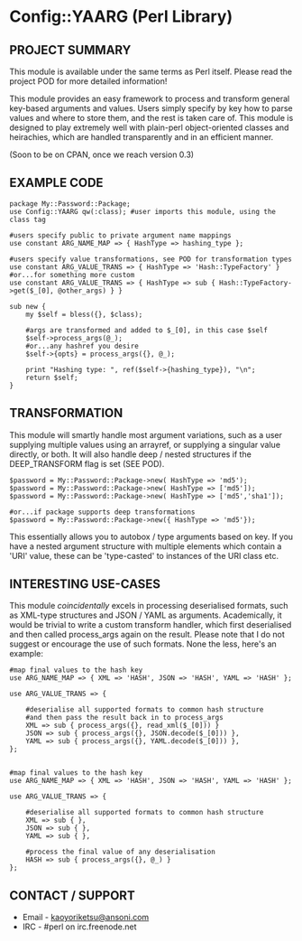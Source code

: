#  Config::YAARG (Perl Library)
## PROJECT SUMMARY

This module is available under the same terms as Perl itself.
Please read the project POD for more detailed information!

This module provides an easy framework to process and transform general key-based arguments and values. Users simply specify by key how to parse values and where to store them, and the rest is taken care of. This module is designed to play extremely well with plain-perl object-oriented classes and heirachies, which are handled transparently and in an efficient manner.

(Soon to be on CPAN, once we reach version 0.3)


## EXAMPLE CODE

    package My::Password::Package;
    use Config::YAARG qw(:class); #user imports this module, using the class tag

    #users specify public to private argument name mappings
    use constant ARG_NAME_MAP => { HashType => hashing_type };

    #users specify value transformations, see POD for transformation types
    use constant ARG_VALUE_TRANS => { HashType => 'Hash::TypeFactory' }
    #or...for something more custom
    use constant ARG_VALUE_TRANS => { HashType => sub { Hash::TypeFactory->get($_[0], @other_args) } }

    sub new {
        my $self = bless({}, $class);
        
        #args are transformed and added to $_[0], in this case $self
        $self->process_args(@_);
        #or...any hashref you desire
        $self->{opts} = process_args({}, @_);

        print "Hashing type: ", ref($self->{hashing_type}), "\n";
        return $self;
    }


## TRANSFORMATION

This module will smartly handle most argument variations, such as a user supplying multiple values using an arrayref, or supplying a singular value directly, or both. It will also handle deep / nested structures if the DEEP\_TRANSFORM flag is set (SEE POD).

    $password = My::Password::Package->new( HashType => 'md5');
    $password = My::Password::Package->new( HashType => ['md5']);
    $password = My::Password::Package->new( HashType => ['md5','sha1']);

    #or...if package supports deep transformations
    $password = My::Password::Package->new({ HashType => 'md5'});

This essentially allows you to autobox / type arguments based on key. If you have a nested argument structure with multiple elements which contain a 'URI' value, these can be 'type-casted' to instances of the URI class etc.


## INTERESTING USE-CASES

This module _coincidentally_ excels in processing deserialised formats, such as XML-type structures and JSON / YAML as arguments. Academically, it would be trivial to write a custom transform handler, which first deserialised and then called process\_args again on the result. Please note that I do not suggest or encourage the use of such formats. None the less, here's an example:
    
    #map final values to the hash key
    use ARG_NAME_MAP => { XML => 'HASH', JSON => 'HASH', YAML => 'HASH' };

    use ARG_VALUE_TRANS => {

        #deserialise all supported formats to common hash structure
        #and then pass the result back in to process_args
        XML => sub { process_args({}, read_xml($_[0])) }
        JSON => sub { process_args({}, JSON.decode($_[0])) },
        YAML => sub { process_args({}, YAML.decode($_[0])) },
    };

    
    #map final values to the hash key
    use ARG_NAME_MAP => { XML => 'HASH', JSON => 'HASH', YAML => 'HASH' };

    use ARG_VALUE_TRANS => {

        #deserialise all supported formats to common hash structure
        XML => sub { },
        JSON => sub { },
        YAML => sub { },

        #process the final value of any deserialisation
        HASH => sub { process_args({}, @_) }
    };



## CONTACT / SUPPORT

* Email - kaoyoriketsu@ansoni.com
* IRC - #perl on irc.freenode.net



